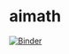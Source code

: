 # aimath
[![Binder](https://mybinder.org/badge_logo.svg)](https://mybinder.org/v2/gh/xzeromath/aimath/main)
